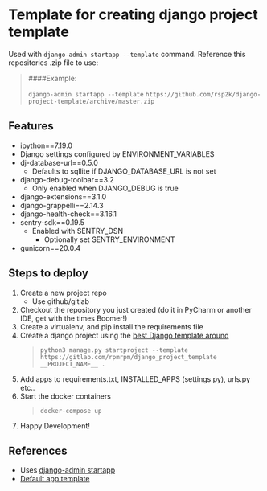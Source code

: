 # Template for creating django project template
Used with ``django-admin startapp --template`` command. Reference this repositories .zip file to use:

> ####Example:
> 
> ``django-admin startapp --template`` ``https://github.com/rsp2k/django-project-template/archive/master.zip``

  
## Features
  - ipython==7.19.0
  - Django settings configured by ENVIRONMENT_VARIABLES
  - dj-database-url==0.5.0
    - Defaults to sqllite if DJANGO_DATABASE_URL is not set
  - django-debug-toolbar==3.2
    - Only enabled when DJANGO_DEBUG is true
  - django-extensions==3.1.0
  - django-grappelli==2.14.3
  - django-health-check==3.16.1
  - sentry-sdk==0.19.5
    - Enabled with SENTRY_DSN 
      - Optionally set SENTRY_ENVIRONMENT
  - gunicorn==20.0.4

## Steps to deploy

1. Create a new project repo
   - Use github/gitlab
2. Checkout the repository you just created (do it in PyCharm or another IDE, get with the times Boomer!)
3. Create a virtualenv, and pip install the requirements file
4. Create a django project using the [best Django template around](https://gitlab.com/rpmrpm/django_project_template)
   >```python3 manage.py startproject --template https://gitlab.com/rpmrpm/django_project_template __PROJECT_NAME__ .```
5. Add apps to requirements.txt, INSTALLED_APPS (settings.py), urls.py etc..
5. Start the docker containers
   >```docker-compose up ```
6. Happy Development!

## References
* Uses [django-admin startapp ](https://docs.djangoproject.com/en/3.1/ref/django-admin/)
* [Default app template](https://github.com/django/django/tree/master/django/conf/project_template)